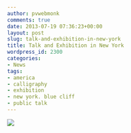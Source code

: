```yaml
---
author: pvwebmonk
comments: true
date: 2013-07-19 07:36:23+00:00
layout: post
slug: talk-and-exhibition-in-new-york
title: Talk and Exhibition in New York
wordpress_id: 2300
categories:
- News
tags:
- america
- calligraphy
- exhibition
- new york. blue cliff
- public talk
---
```


![](http://plumvillage.org/wp-content/uploads/2013/07/talk-exhibition-new-york.jpg)
